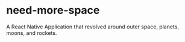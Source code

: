 # need-more-space
A React Native Application that revolved around outer space, planets, moons, and rockets.
